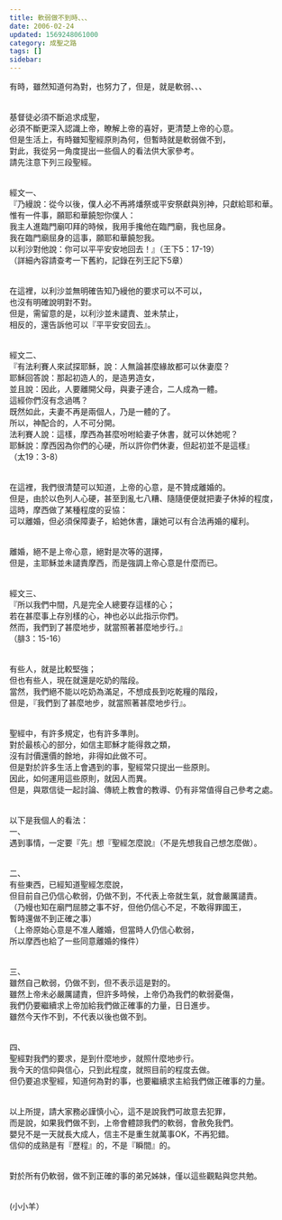 ```yaml
---
title: 軟弱做不到時、、、
date: 2006-02-24
updated: 1569248061000
category: 成聖之路
tags: []
sidebar: 
---
```


<div>有時，雖然知道何為對，也努力了，但是，就是軟弱、、、</div>
<div> </div>
<div> </div>
<div>基督徒必須不斷追求成聖，</div>
<div>必須不斷更深入認識上帝，瞭解上帝的喜好，更清楚上帝的心意。</div>
<div>但是生活上，有時雖知聖經原則為何，但暫時就是軟弱做不到，</div>
<div>對此，我從另一角度提出一些個人的看法供大家參考。</div>
<div>請先注意下列三段聖經。</div>
<div> </div>
<div> </div>
<div>經文一、</div>
<div>『乃縵說：從今以後，僕人必不再將燔祭或平安祭獻與別神，只獻給耶和華。</div>
<div>惟有一件事，願耶和華饒恕你僕人：</div>
<div>我主人進臨門廟叩拜的時候，我用手攙他在臨門廟，我也屈身。</div>
<div>我在臨門廟屈身的這事，願耶和華饒恕我。</div>
<div>以利沙對他說：你可以平平安安地回去！』（王下5：17-19）</div>
<div>（詳細內容請查考一下舊約，記錄在列王記下5章）</div>
<div> </div>
<div> </div>
<div>在這裡，以利沙並無明確告知乃縵他的要求可以不可以，</div>
<div>也沒有明確說明對不對。</div>
<div>但是，需留意的是，以利沙並未譴責、並未禁止，</div>
<div>相反的，還告訴他可以『平平安安回去』。</div>
<div> </div>
<div> </div>
<div>經文二、</div>
<div>『有法利賽人來試探耶穌，說：人無論甚麼緣故都可以休妻麼？</div>
<div>耶穌回答說：那起初造人的，是造男造女，</div>
<div>並且說：因此，人要離開父母，與妻子連合，二人成為一體。</div>
<div>這經你們沒有念過嗎？</div>
<div>既然如此，夫妻不再是兩個人，乃是一體的了。</div>
<div>所以，神配合的，人不可分開。</div>
<div>法利賽人說：這樣，摩西為甚麼吩咐給妻子休書，就可以休她呢？</div>
<div>耶穌說：摩西因為你們的心硬，所以許你們休妻，但起初並不是這樣』</div>
<div>（太19：3-8）</div>
<div> </div>
<div> </div>
<div>在這裡，我們很清楚可以知道，上帝的心意，是不贊成離婚的。</div>
<div>但是，由於以色列人心硬，甚至到亂七八糟、隨隨便便就把妻子休掉的程度，</div>
<div>這時，摩西做了某種程度的妥協：</div>
<div>可以離婚，但必須保障妻子，給她休書，讓她可以有合法再婚的權利。</div>
<div> </div>
<div> </div>
<div>離婚，絕不是上帝心意，絕對是次等的選擇，</div>
<div>但是，主耶穌並未譴責摩西，而是強調上帝心意是什麼而已。</div>
<div> </div>
<div> </div>
<div>經文三、</div>
<div>『所以我們中間，凡是完全人總要存這樣的心；</div>
<div>若在甚麼事上存別樣的心，神也必以此指示你們。</div>
<div>然而，我們到了甚麼地步，就當照著甚麼地步行。』</div>
<div>（腓3：15-16）</div>
<div> </div>
<div> </div>
<div>有些人，就是比較堅強；</div>
<div>但也有些人，現在就還是吃奶的階段。</div>
<div>當然，我們絕不能以吃奶為滿足，不想成長到吃乾糧的階段，</div>
<div>但是，『我們到了甚麼地步，就當照著甚麼地步行』。</div>
<div> </div>
<div> </div>
<div>聖經中，有許多規定，也有許多準則。</div>
<div>對於最核心的部分，如信主耶穌才能得救之類，</div>
<div>沒有討價還價的餘地，非得如此做不可。</div>
<div>但是對於許多生活上會遇到的事，聖經常只提出一些原則。</div>
<div>因此，如何運用這些原則，就因人而異。</div>
<div>但是，與眾信徒一起討論、傳統上教會的教導、仍有非常值得自己參考之處。</div>
<div> </div>
<div> </div>
<div>以下是我個人的看法：</div>
<div>一、<span style="white-space:pre"> </span></div>
<div>遇到事情，一定要『先』想『聖經怎麼說』（不是先想我自己想怎麼做）。</div>
<div> </div>
<div> </div>
<div>二、<span style="white-space:pre"> </span></div>
<div>有些東西，已經知道聖經怎麼說，</div>
<div>但目前自己仍信心軟弱，仍做不到，不代表上帝就生氣，就會嚴厲譴責。</div>
<div>（乃幔也知在廟門屈膝之事不好，但他仍信心不足，不敢得罪國王，</div>
<div>暫時還做不到正確之事）</div>
<div>（上帝原始心意是不准人離婚，但當時人仍信心軟弱，</div>
<div>所以摩西也給了一些同意離婚的條件）</div>
<div> </div>
<div> </div>
<div>三、<span style="white-space:pre"> </span></div>
<div>雖然自己軟弱，仍做不到，但不表示這是對的。</div>
<div>雖然上帝未必嚴厲譴責，但許多時候，上帝仍為我們的軟弱憂傷，</div>
<div>我們仍要繼續求上帝加給我們做正確事的力量，日日進步。</div>
<div>雖然今天作不到，不代表以後也做不到。</div>
<div> </div>
<div> </div>
<div>四、<span style="white-space:pre"> </span></div>
<div>聖經對我們的要求，是到什麼地步，就照什麼地步行。</div>
<div>我今天的信仰與信心，只到此程度，就照目前的程度去做。</div>
<div>但仍要追求聖經，知道何為對的事，也要繼續求主給我們做正確事的力量。</div>
<div> </div>
<div> </div>
<div>以上所提，請大家務必謹慎小心，這不是說我們可故意去犯罪，</div>
<div>而是說，如果我們做不到，上帝會體諒我們的軟弱，會赦免我們。</div>
<div>嬰兒不是一天就長大成人，信主不是重生就萬事OK，不再犯錯。</div>
<div>信仰的成熟是有『歷程』的，不是『瞬間』的。</div>
<div> </div>
<div> </div>
<div>對於所有仍軟弱，做不到正確的事的弟兄姊妹，僅以這些觀點與您共勉。</div>
<div> </div>
<div> </div>
<div>(小小羊）</div>

